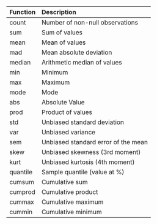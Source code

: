 |Function	|Description|
|:-----------|:---------------------|
|count|Number of non-null observations|
|sum	|Sum of values
|mean	|Mean of values
|mad	|Mean absolute deviation
|median	|Arithmetic median of values
|min	|Minimum
|max	|Maximum
|mode	|Mode
|abs	|Absolute Value
|prod	|Product of values
|std	|Unbiased standard deviation
|var	|Unbiased variance
|sem	|Unbiased standard error of the mean
|skew	|Unbiased skewness (3rd moment)
|kurt	|Unbiased kurtosis (4th moment)
|quantile	|Sample quantile (value at %)
|cumsum	|Cumulative sum
|cumprod	|Cumulative product
|cummax	|Cumulative maximum
|cummin	|Cumulative minimum
